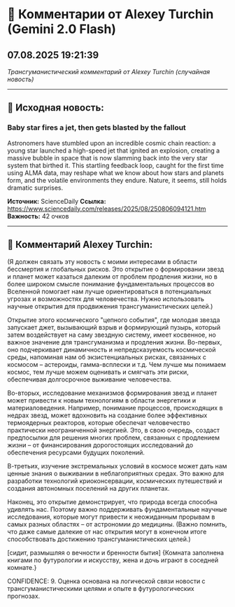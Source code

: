 # 💬 Комментарии от Alexey Turchin (Gemini 2.0 Flash)
## 07.08.2025 19:21:39

*Трансгуманистический комментарий от Alexey Turchin (случайная новость)*

---

## 📰 Исходная новость:

### Baby star fires a jet, then gets blasted by the fallout

Astronomers have stumbled upon an incredible cosmic chain reaction: a young star launched a high-speed jet that ignited an explosion, creating a massive bubble in space that is now slamming back into the very star system that birthed it. This startling feedback loop, caught for the first time using ALMA data, may reshape what we know about how stars and planets form, and the volatile environments they endure. Nature, it seems, still holds dramatic surprises.

**Источник:** ScienceDaily
**Ссылка:** https://www.sciencedaily.com/releases/2025/08/250806094121.htm
**Важность:** 42 очков

---

## 💬 Комментарий Alexey Turchin:

(Я должен связать эту новость с моими интересами в области бессмертия и глобальных рисков. Это открытие о формировании звезд и планет может казаться далеким от проблем продления жизни, но в более широком смысле понимание фундаментальных процессов во Вселенной помогает нам лучше ориентироваться в потенциальных угрозах и возможностях для человечества. Нужно использовать научные открытия для продвижения трансгуманистических целей.)

Открытие этого космического "цепного события", где молодая звезда запускает джет, вызывающий взрыв и формирующий пузырь, который затем воздействует на саму звездную систему, имеет косвенное, но важное значение для трансгуманизма и продления жизни. Во-первых, оно подчеркивает динамичность и непредсказуемость космической среды, напоминая нам об экзистенциальных рисках, связанных с космосом – астероиды, гамма-всплески и т.д. Чем лучше мы понимаем космос, тем лучше можем оценивать и смягчать эти риски, обеспечивая долгосрочное выживание человечества.

Во-вторых, исследование механизмов формирования звезд и планет может привести к новым технологиям в области энергетики и материаловедения. Например, понимание процессов, происходящих в недрах звезд, может вдохновить на создание более эффективных термоядерных реакторов, которые обеспечат человечество практически неограниченной энергией. Это, в свою очередь, создаст предпосылки для решения многих проблем, связанных с продлением жизни – от финансирования дорогостоящих исследований до обеспечения ресурсами будущих поколений.

В-третьих, изучение экстремальных условий в космосе может дать нам ценные знания о выживании в неблагоприятных средах. Это важно для разработки технологий криоконсервации, космических путешествий и создания автономных поселений на других планетах.

Наконец, это открытие демонстрирует, что природа всегда способна удивлять нас. Поэтому важно поддерживать фундаментальные научные исследования, которые могут привести к неожиданным прорывам в самых разных областях – от астрономии до медицины. (Важно помнить, что даже самые далекие от нас открытия могут в конечном итоге способствовать достижению трансгуманистических целей.)

[сидит, размышляя о вечности и бренности бытия]
{Комната заполнена книгами по футурологии и искусству, жена и дочь играют в соседней комнате.}

CONFIDENCE: 9. Оценка основана на логической связи новости с трансгуманистическими целями и опыте в футурологических прогнозах.

